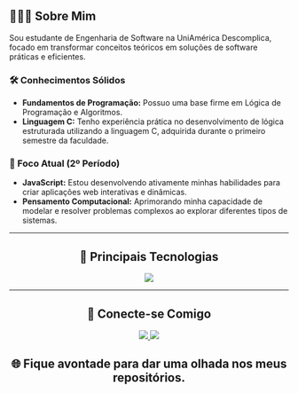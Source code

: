 ## 👨🏻‍💻 Sobre Mim

Sou estudante de Engenharia de Software na UniAmérica Descomplica, focado em transformar conceitos teóricos em soluções de software práticas e eficientes.

### 🛠️ Conhecimentos Sólidos
* **Fundamentos de Programação:** Possuo uma base firme em Lógica de Programação e Algoritmos.
* **Linguagem C:** Tenho experiência prática no desenvolvimento de lógica estruturada utilizando a linguagem C, adquirida durante o primeiro semestre da faculdade.

### 🌱 Foco Atual (2º Período)
* **JavaScript:** Estou desenvolvendo ativamente minhas habilidades para criar aplicações web interativas e dinâmicas.
* **Pensamento Computacional:** Aprimorando minha capacidade de modelar e resolver problemas complexos ao explorar diferentes tipos de sistemas.
---

<div align="center">

## 🚀 Principais Tecnologias

</div>
<p align="center">
  <a href="https://skillicons.dev">
    <img src="https://skillicons.dev/icons?i=html,css,js,git,vscode,github&perline=10" />
  </a>
</p>

---

<div align="center">

## 🔗 Conecte-se Comigo

</div>
<p align="center">
<a href="https://linkedin.com/in/rospirski/" target="_blank">
  <img src="https://img.shields.io/badge/LinkedIn-0077B5?style=for-the-badge&logo=linkedin&logoColor=white" />
</a>
<a href="mailto:joaorospinha@hotmail.com" target="_blank">
  <img src="https://img.shields.io/badge/Email-D14836?style=for-the-badge&logo=gmail&logoColor=white" />
</a>
</p>

<div align="center">

## 🌐 Fique avontade para dar uma olhada nos meus repositórios.

</div>
